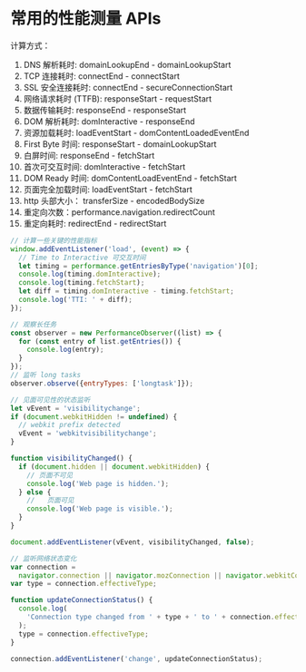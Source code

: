 # 常用的性能测量 APIs

计算方式：

1. DNS 解析耗时: domainLookupEnd - domainLookupStart
1. TCP 连接耗时: connectEnd - connectStart
1. SSL 安全连接耗时: connectEnd - secureConnectionStart
1. 网络请求耗时 (TTFB): responseStart - requestStart
1. 数据传输耗时: responseEnd - responseStart
1. DOM 解析耗时: domInteractive - responseEnd
1. 资源加载耗时: loadEventStart - domContentLoadedEventEnd
1. First Byte 时间: responseStart - domainLookupStart
1. 白屏时间: responseEnd - fetchStart
1. 首次可交互时间: domInteractive - fetchStart
1. DOM Ready 时间: domContentLoadEventEnd - fetchStart
1. 页面完全加载时间: loadEventStart - fetchStart
1. http 头部大小： transferSize - encodedBodySize
1. 重定向次数：performance.navigation.redirectCount
1. 重定向耗时: redirectEnd - redirectStart

```js
// 计算一些关键的性能指标
window.addEventListener('load', (event) => {
  // Time to Interactive 可交互时间
  let timing = performance.getEntriesByType('navigation')[0];
  console.log(timing.domInteractive);
  console.log(timing.fetchStart);
  let diff = timing.domInteractive - timing.fetchStart;
  console.log('TTI: ' + diff);
});
```

```js
// 观察长任务
const observer = new PerformanceObserver((list) => {
  for (const entry of list.getEntries()) {
    console.log(entry);
  }
});
// 监听 long tasks
observer.observe({entryTypes: ['longtask']});
```

```js
// 见面可见性的状态监听
let vEvent = 'visibilitychange';
if (document.webkitHidden != undefined) {
  // webkit prefix detected
  vEvent = 'webkitvisibilitychange';
}

function visibilityChanged() {
  if (document.hidden || document.webkitHidden) {
    // 页面不可见
    console.log('Web page is hidden.');
  } else {
    //   页面可见
    console.log('Web page is visible.');
  }
}

document.addEventListener(vEvent, visibilityChanged, false);
```

```js
// 监听网络状态变化
var connection =
  navigator.connection || navigator.mozConnection || navigator.webkitConnection;
var type = connection.effectiveType;

function updateConnectionStatus() {
  console.log(
    'Connection type changed from ' + type + ' to ' + connection.effectiveType
  );
  type = connection.effectiveType;
}

connection.addEventListener('change', updateConnectionStatus);
```
